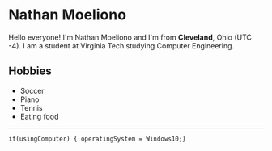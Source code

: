 # Nathan Moeliono

Hello everyone! I'm Nathan Moeliono and I'm from **Cleveland**, Ohio (UTC -4). I am a student at Virginia Tech studying Computer Engineering.

## Hobbies
  - Soccer
  - Piano
  - Tennis
  - Eating food
---
`if(usingComputer) { operatingSystem = Windows10;}`
